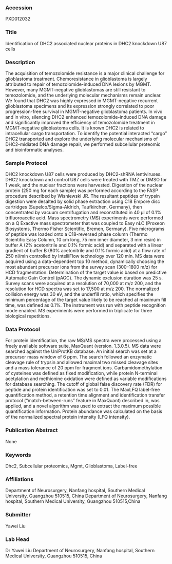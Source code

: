 ### Accession
PXD012032

### Title
Identification of DHC2 associated nuclear proteins in DHC2 knockdown U87 cells

### Description
The acquisition of temozolomide resistance is a major clinical challenge for glioblastoma treatment. Chemoresistance in glioblastoma is largely attributed to repair of temozolomide-induced DNA lesions by MGMT. However, many MGMT-negative glioblastomas are still resistant to temozolomide, and the underlying molecular mechanisms remain unclear. We found that DHC2 was highly expressed in MGMT-negative recurrent glioblastoma specimens and its expression strongly correlated to poor progression-free survival in MGMT-negative glioblastoma patients. In vivo and in vitro, silencing DHC2 enhanced temozolomide-induced DNA damage and significantly improved the efficiency of temozolomide treatment in MGMT-negative glioblastoma cells. It is known DHC2 is related to intracellular cargo transportation. To identify the potential interacted “cargo” DHC2 transported and explore the underlying molecular mechanisms of DHC2-midiated DNA damage repair, we performed subcellular proteomic and bioinformatic analyses.

### Sample Protocol
DHC2 knockdown U87 cells were produced by DHC2-shRNA lentiviruses. DHC2 knockdown and control U87 cells were treated with TMZ or DMSO for 1 week, and the nuclear fractions were harvested. Digestion of the nuclear protein (250 mg for each sample) was performed according to the FASP procedure described by Wisniewski JR. The resultant peptides of trypsin digestion were desalted by solid phase extraction using C18 Empore disc cartridges (Supelco/Sigma-Aldrich, Taufkirchen, Germany), then concentrated by vacuum centrifugation and reconstituted in 40 µl of 0.1% trifluoroacetic acid. Mass spectrometry (MS) experiments were performed on a Q Exactive mass spectrometer that was coupled to Easy nLC (Proxeon Biosystems, Thermo Fisher Scientific, Bremen, Germany). Five micrograms of peptide was loaded onto a C18-reversed phase column (Thermo Scientific Easy Column, 10 cm long, 75 mm inner diameter, 3 mm resin) in buffer A (2% acetonitrile and 0.1% formic acid) and separated with a linear gradient of buffer B (80% acetonitrile and 0.1% formic acid) at a flow rate of 250 nl/min controlled by IntelliFlow technology over 120 min. MS data were acquired using a data-dependent top 10 method, dynamically choosing the most abundant precursor ions from the survey scan (300–1800 m/z) for HCD fragmentation. Determination of the target value is based on predictive Automatic Gain Control (pAGC). The dynamic exclusion duration was 25 s. Survey scans were acquired at a resolution of 70,000 at m/z 200, and the resolution for HCD spectra was set to 17,500 at m/z 200. The normalized collision energy was 30 eV, and the underfill ratio, which specifies the minimum percentage of the target value likely to be reached at maximum fill time, was defined as 0.1%. The instrument was run with peptide recognition mode enabled. MS experiments were performed in triplicate for three biological repetitions.

### Data Protocol
For protein identification, the raw MS/MS spectra were processed using a freely available software suite, MaxQuant (version. 1.3.0.5). MS data were searched against the UniProtKB database. An initial search was set at a precursor mass window of 6 ppm. The search followed an enzymatic cleavage rule of trypsin and allowed maximal two missed cleavage sites and a mass tolerance of 20 ppm for fragment ions. Carbamidomethylation of cysteines was defined as fixed modification, while protein N-terminal acetylation and methionine oxidation were defined as variable modifications for database searching. The cutoff of global false discovery rate (FDR) for peptide and protein identification was set to 0.01. The MaxLFQ label-free quantification method, a retention time alignment and identification transfer protocol (“match-between-runs” feature in MaxQuant) described in, was applied, and a novel algorithm was used to extract the maximum possible quantification information. Protein abundance was calculated on the basis of the normalized spectral protein intensity (LFQ intensity).

### Publication Abstract
None

### Keywords
Dhc2, Subcellular proteomics, Mgmt, Glioblastoma, Label-free

### Affiliations
Department of Neurosurgery, Nanfang hospital, Southern Medical University, Guangzhou 510515, China
Department of Neurosurgery, Nanfang hospital, Southern Medical University, Guangzhou 510515,China

### Submitter
Yawei Liu

### Lab Head
Dr Yawei Liu
Department of Neurosurgery, Nanfang hospital, Southern Medical University, Guangzhou 510515, China


